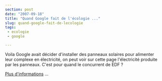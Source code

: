 ```yaml
---
section: post
date: "2007-09-18"
title: "Quand Google fait de l'écologie ..."
slug: quand-google-fait-de-lecologie
tags:
 - ecologie
 - google

---
```




Voila Google avait décider d'installer des panneaux solaires pour alimenter leur complexe en électricité, on peut voir sur cette page l'électricité produite par les panneaux. C'est pour quand le concurrent de EDF ?

[Plus d'informations](http://www.google.com/corporate/solarpanels/home) ...
